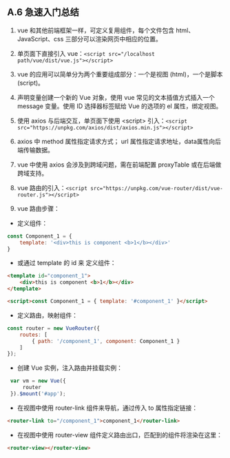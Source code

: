 ## A.6 急速入门总结

1. vue 和其他前端框架一样，可定义复用组件，每个文件包含 html、JavaScript、css 三部分可以渲染网页中相应的位置。

2. 单页面下直接引入 vue：`<script src="/localhost path/vue/dist/vue.js"></script>`

3. vue 的应用可以简单分为两个重要组成部分：一个是视图 (html)，一个是脚本(script)。

4. 声明变量创建一个新的 Vue 对象，使用 vue 常见的文本插值方式插入一个 message 变量。使用 ID 选择器标签赋给 Vue 的选项的 el 属性，绑定视图。

5. 使用 axios 与后端交互，单页面下使用 &lt;script&gt;  引入：`<script src="https://unpkg.com/axios/dist/axios.min.js"></script>`

6. axios 中 method 属性指定请求方式； url 属性指定请求地址，data属性向后端传输数据。

7. vue 中使用 axios 会涉及到跨域问题，需在前端配置 proxyTable 或在后端做跨域支持。

8. vue 路由的引入：`<script src="https://unpkg.com/vue-router/dist/vue-router.js"></script>`

9. vue 路由步骤：

- 定义组件：
	
```javascript
const Component_1 = {
    template: '<div>this is component <b>1</b></div>'
}
```

- 或通过 template 的 id 来 定义组件：
	
```html
<template id="component_1">
    <div>this is component <b>1</b></div>
</template>

<script>const Component_1 = { template: '#component_1' }</script>
```

- 定义路由，映射组件：

```javascript
const router = new VueRouter({
    routes: [
        { path: '/component_1', component: Component_1 }
    ]
});
```

- 创建 Vue 实例，注入路由并挂载实例：

```javascript
 var vm = new Vue({
     router
 }).$mount('#app');
```

- 在视图中使用 router-link 组件来导航，通过传入 to 属性指定链接：

```html
<router-link to="/component_1">component_1</router-link>
```

- 在视图中使用 router-view 组件定义路由出口，匹配到的组件将渲染在这里：

```html
<router-view></router-view>  
```

